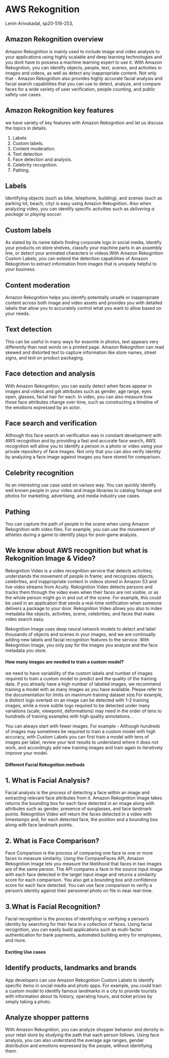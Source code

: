 # AWS Rekognition 

Lenin Arivukadal, sp20-516-253, 

## Amazon Rekognition overview

Amazon Rekognition is mainly used to include image and video analysis
to your applications using highly scalable and deep learning
technologies and you dont have to possess a machine learning expert to
use it. With Amazon Rekognition, you can identify objects, people,
text, scenes, and activities in images and videos, as well as detect
any inappropriate content. Not only that - Amazon Rekognition also
provides highly accurate facial analysis and facial search
capabilities that you can use to detect, analyze, and compare faces
for a wide variety of user verification, people counting, and public
safety use cases.

## Amazon Rekognition key features

we have variety of key features with Amazon Rekognition and let us
discuss the topics in details.

1. Labels
2. Custom labels.
3. Content moderation.
4. Text detection
5. Face detection and analysis.
6. Celebrity recognition.
7. Pathing.

## Labels

Identifying objects (such as bike, telephone, building), and scenes
(such as parking lot, beach, city) is easy using Amazon Rekognition.
Also when analyzing video, you can identify specific activities such
as *delivering a package* or *playing soccer*.

## Custom labels

As stated by its name *labels* finding corporate logo in social media,
identify your products on store shelves, classify your machine parts
in an assembly line, or detect your animated characters in videos.With
Amazon Rekognition Custom Labels, you can extend the detection
capabilities of Amazon Rekognition to extract information from images
that is uniquely helpful to your business.

## Content moderation

Amazon Rekognition helps you identify potentially unsafe or
inappropriate content across both image and video assets and provides
you with detailed labels that allow you to accurately control what you
want to allow based on your needs.

## Text detection

This can be useful in many ways for exaomle in photos, text appears
very differently than neat words on a printed page. Amazon Rekognition
can read skewed and distorted text to capture information like store
names, street signs, and text on product packaging.

## Face detection and analysis

With Amazon Rekognition, you can easily detect when faces appear in
images and videos and get attributes such as gender, age range, eyes
open, glasses, facial hair for each. In video, you can also measure
how these face attributes change over time, such as constructing a
timeline of the emotions expressed by an actor.

## Face search and verification

Although this face search an verification was in constant development
with AWS recognition and by providing a fast and accurate face search,
AWS recognition will allow you to identify a person in a photo or
video using your private repository of face images. Not only that you
can also verify identity by analyzing a face image against images you
have stored for comparison.

## Celebrity recognition

Its an interesting use case used on variuos way. You can quickly
identify well known people in your video and image libraries to
catalog footage and photos for marketing, advertising, and media
industry use cases.

## Pathing

You can capture the path of people in the scene when using Amazon
Rekognition with video files. For example, you can use the movement of
athletes during a game to identify plays for post-game analysis.


## We know about AWS recognition  but what is Rekognition Image & Video? 


Rekognition Video is a video recognition service that detects
activities; understands the movement of people in frame; and
recognizes objects, celebrities, and inappropriate content in videos
stored in Amazon S3 and live video streams from Acuity. Rekognition
Video detects persons and tracks them through the video even when
their faces are not visible, or as the whole person might go in and
out of the scene. For example, this could be used in an application
that sends a real-time notification when someone delivers a package to
your door. Rekognition Video allows you also to index metadata like
objects, activities, scene, celebrities, and faces that make video
search easy.

Rekognition Image uses deep neural network models to detect and label
thousands of objects and scenes in your images, and we are continually
adding new labels and facial recognition features to the service. With
Rekognition Image, you only pay for the images you analyze and the
face metadata you store.



#### How many images are needed to train a custom model?

we need to have variability of the custom labels and number of images
required to train a custom model to predict and the quality of the
training data. If you already have a high number of labeled images, we
recommend training a model with as many images as you have available.
Please refer to the documentation for limits on maximum training
dataset size.For example, a distinct logo overlaid on an image can be
detected with 1-2 training images, while a more subtle logo required
to be detected under many variations (scale, viewpoint, deformations)
may need in the order of tens to hundreds of training examples with
high quality annotations. .

You can always start with fewer images. For example - Although
hundreds of images may sometimes be required to train a custom model
with high accuracy, with Custom Labels you can first train a model
with tens of images per label, review your test results to understand
where it does not work, and accordingly add new training images and
train again to iteratively improve your model.

#### Different Facial Rekognition methods

## 1. What is Facial Analysis?

Facial analysis is the process of detecting a face within an image and
extracting relevant face attributes from it. Amazon Rekognition Image
takes returns the bounding box for each face detected in an image
along with attributes such as gender, presence of sunglasses, and face
landmark points. Rekognition Video will return the faces detected in a
video with timestamps and, for each detected face, the position and a
bounding box along with face landmark points.

## 2. What is Face Comparison?

Face Comparison is the process of comparing one face to one or more
faces to measure similarity. Using the CompareFaces API, Amazon
Rekognition Image lets you measure the likelihood that faces in two
images are of the same person. The API compares a face in the source
input image with each face detected in the target input image and
returns a similarity score for each comparison. You also get a
bounding box and confidence score for each face detected. You can use
face comparison to verify a person’s identity against their personnel
photo on file in near real-time.

## 3.What is Facial Recognition?

Facial recognition is the process of identifying or verifying a
person’s identity by searching for their face in a collection of
faces. Using facial recognition, you can easily build applications
such as multi-factor authentication for bank payments, automated
building entry for employees, and more.



#### Exciting Use cases

## Identify products, landmarks and brands

App developers can use Amazon Rekognition Custom Labels to identify
specific items in social media and photo apps. For example, you could
train a custom model to identify famous landmarks in a city to provide
tourists with information about its history, operating hours, and
ticket prices by simply taking a photo.

## Analyze shopper patterns

With Amazon Rekognition, you can analyze shopper behavior and density
in your retail store by studying the path that each person follows.
Using face analysis, you can also understand the average age ranges,
gender distribution and emotions expressed by the people, without
identifying them.





